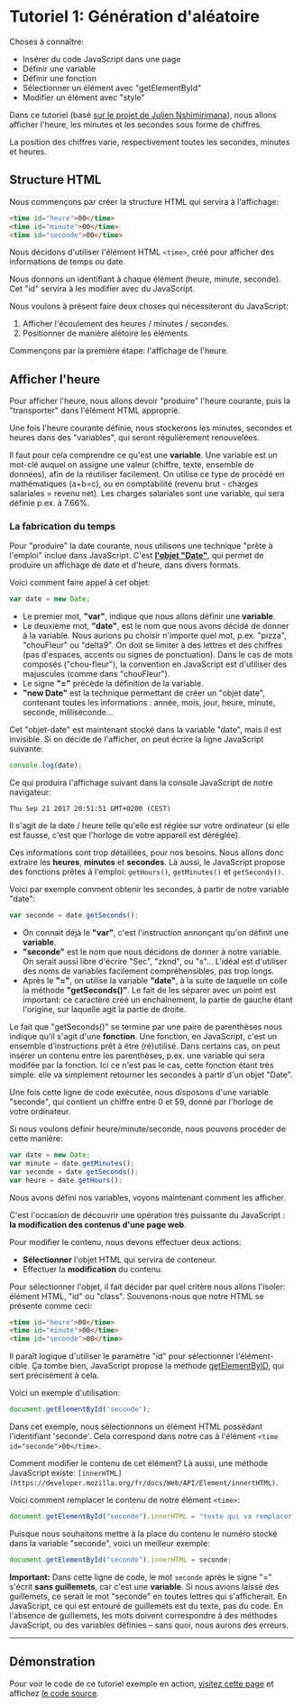 # Tutoriel 1: Génération d'aléatoire

Choses à connaître:
- Insérer du code JavaScript dans une page
- Définir une variable
- Définir une fonction
- Sélectionner un élément avec "getElementById"
- Modifier un élément avec "style"

Dans ce tutoriel (basé [sur le projet de Julien Nshimirimana](https://github.com/eracom-gr461/jsclocks-juliusboy)), nous allons afficher l'heure, les minutes et les secondes sous forme de chiffres.

La position des chiffres varie, respectivement toutes les secondes, minutes et heures.

## Structure HTML

Nous commençons par créer la structure HTML qui servira à l'affichage:

```html
<time id="heure">00</time>
<time id="minute">00</time>
<time id="seconde">00</time>
```

Nous décidons d'utiliser l'élément HTML `<time>`, créé pour afficher des informations de temps ou date.

Nous donnons un identifiant à chaque élément (heure, minute, seconde). Cet "id" servira à les modifier avec du JavaScript.

Nous voulons à présent faire deux choses qui nécessiteront du JavaScript: 

1) Afficher l'écoulement des heures / minutes / secondes.
2) Positionner de manière alétoire les éléments.

Commençons par la première étape: l'affichage de l'heure.

## Afficher l'heure

Pour afficher l'heure, nous allons devoir "produire" l'heure courante, puis la "transporter" dans l'élément HTML approprié. 

Une fois l'heure courante définie, nous stockerons les minutes, secondes et heures dans des "variables", qui seront régulièrement renouvelées.

Il faut pour cela comprendre ce qu'est une **variable**. Une variable est un mot-clé auquel on assigne une valeur (chiffre, texte, ensemble de données), afin de la réutiliser facilement. On utilise ce type de procédé en mathématiques (a+b=c), ou en comptabilité (revenu brut - charges salariales = revenu net). Les charges salariales sont une variable, qui sera définie p.ex. à 7.66%.

### La fabrication du temps

Pour "produire" la date courante, nous utilisons une technique "prête à l'emploi" inclue dans JavaScript. C'est **[l'objet "Date"](https://www.w3schools.com/jsref/jsref_obj_date.asp)**, qui permet de produire un affichage de date et d'heure, dans divers formats.

Voici comment faire appel à cet objet:

```javascript
var date = new Date;
```

- Le premier mot, **"var"**, indique que nous allons définir une **variable**. 
- Le deuxième mot, **"date"**, est le nom que nous avons décidé de donner à la variable. Nous aurions pu choisir n'importe quel mot, p.ex. "pizza", "chouFleur" ou "delta9". On doit se limiter à des lettres et des chiffres (pas d'espaces, accents ou signes de ponctuation). Dans le cas de mots composés ("chou-fleur"), la convention en JavaScript est d'utiliser des majuscules (comme dans "chouFleur").
- Le signe **"="** précède la définition de la variable.
- **"new Date"** est la technique permettant de créer un "objet date", contenant toutes les informations : année, mois, jour, heure, minute, seconde, milliseconde...

Cet "objet-date" est maintenant stocké dans la variable "date", mais il est invisible. Si on décide de l'afficher, on peut écrire la ligne JavaScript suivante:

```javascript
console.log(date);
```

Ce qui produira l'affichage suivant dans la console JavaScript de notre navigateur: 

```
Thu Sep 21 2017 20:51:51 GMT+0200 (CEST)
```

Il s'agit de la date / heure telle qu'elle est réglée sur votre ordinateur (si elle est fausse, c'est que l'horloge de votre appareil est déréglée).

Ces informations sont trop détaillées, pour nos besoins. Nous allons donc extraire les **heures**, **minutes** et **secondes**. Là aussi, le JavaScript propose des fonctions prêtes à l'emploi: `getHours()`, `getMinutes()` et `getSeconds()`.

Voici par exemple comment obtenir les secondes, à partir de notre variable "date":

```javascript
var seconde = date.getSeconds();
``` 

- On connait déjà le **"var"**, c'est l'instruction annonçant qu'on définit une **variable**.
- **"seconde"** est le nom que nous décidons de donner à notre variable. On serait aussi libre d'écrire "Sec", "zknd", ou "s"... L'idéal est d'utiliser des noms de variables facilement compréhensibles, pas trop longs.
- Après le **"="**, on utilise la variable **"date"**, à la suite de laquelle on colle la méthode **"getSeconds()"**. Le fait de les séparer avec un point est important: ce caractère créé un enchaînement, la partie de gauche étant l'origine, sur laquelle agit la partie de droite.

Le fait que "getSeconds()" se termine par une paire de parenthèses nous indique qu'il s'agit d'une **fonction**.  Une fonction, en JavaScript, c'est un ensemble d’instructions prêt à être (ré)utilisé. Dans certains cas, on peut insérer un contenu entre les parenthèses, p.ex. une variable qui sera modifée par la fonction. Ici ce n'est pas le cas, cette fonction étant très simple: elle va simplement retourner les secondes à partir d'un objet "Date". 

Une fois cette ligne de code exécutée, nous disposons d'une variable "seconde", qui contient un chiffre entre 0 et 59, donné par l'horloge de votre ordinateur.

Si nous voulons définir heure/minute/seconde, nous pouvons procéder de cette manière:

```javascript
var date = new Date;
var minute = date.getMinutes();
var seconde = date.getSeconds();
var heure = date.getHours();
```

Nous avons défini nos variables, voyons maintenant comment les afficher. 

C'est l'occasion de découvrir une opération très puissante du JavaScript : **la modification des contenus d'une page web**.

Pour modifier le contenu, nous devons effectuer deux actions: 

- **Sélectionner** l'objet HTML qui servira de conteneur.
- Effectuer la **modification** du contenu.

Pour sélectionner l'objet, il fait décider par quel critère nous allons l'isoler: élément HTML, "id" ou "class". Souvenons-nous que notre HTML se présente comme ceci: 

```html
<time id="heure">00</time>
<time id="minute">00</time>
<time id="seconde">00</time>
```

Il paraît logique d'utiliser le paramètre "id" pour sélectionner l'élément-cible. Ça tombe bien, JavaScript propose la méthode [getElementByID](https://developer.mozilla.org/fr/docs/Web/API/Document/getElementById), qui sert précisément à cela.

Voici un exemple d'utilisation: 

```javascript
document.getElementById('seconde');
```

Dans cet exemple, nous sélectionnons un élément HTML possédant l'identifiant 'seconde'. Cela correspond dans notre cas à l'élément `<time id="seconde">00</time>`.

Comment modifier le contenu de cet élément? Là aussi, une méthode JavaScript existe: `[innerHTML](https://developer.mozilla.org/fr/docs/Web/API/Element/innertHTML)`.

Voici comment remplacer le contenu de notre élément `<time>`:

```javascript
document.getElementById("seconde").innerHTML = "texte qui va remplacer le contenu";
```

Puisque nous souhaitons mettre à la place du contenu le numéro stocké dans la variable "seconde", voici un meilleur exemple:

```javascript
document.getElementById("seconde").innerHTML = seconde;
```

**Important:** Dans cette ligne de code, le mot `seconde` après le signe "=" s'écrit **sans guillemets**, car c'est une **variable**. Si nous avions laissé des guillemets, ce serait le mot "seconde" en toutes lettres qui s'afficherait. En JavaScript, ce qui est entouré de guillemets est du texte, pas du code. En l'absence de guillemets, les mots doivent correspondre à des méthodes JavaScript, ou des variables définies – sans quoi, nous aurons des erreurs.

---

## Démonstration

Pour voir le code de ce tutoriel exemple en action, [visitez cette page](tutoriel-1-code) et affichez [le code source](https://github.com/eracom-gr461/tutoriels-js/blob/master/tutoriel-1-code/index.html).